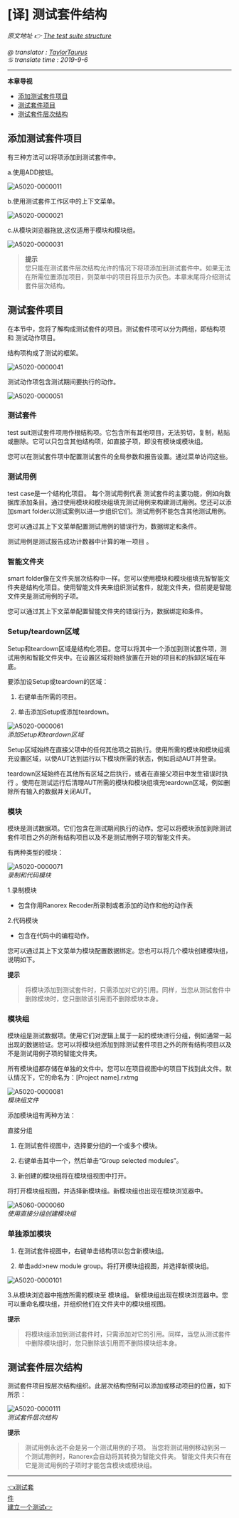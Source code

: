 # [译] 测试套件结构

*原文地址 👉 [The test suite structure][0]*

*@ translator : [TaylorTaurus](https://github.com/taylortaurus)*    
*♋ translate time : 2019-9-6*    

---

**本章导视**


- [添加测试套件项目](#添加测试套件项目)
- [测试套件项目](#测试套件项目)
- [测试套件层次结构](#测试套件层次结构)

## 添加测试套件项目
有三种方法可以将项添加到测试套件中。

a.使用ADD按钮。

![A5020-0000011](https://gitee.com/taylortaurus/RX_UserGuide_GitBook_Picbed/raw/master/TestSuite/A5020-0000011.png)


b.使用测试套件工作区中的上下文菜单。

![A5020-0000021](https://gitee.com/taylortaurus/RX_UserGuide_GitBook_Picbed/raw/master/TestSuite/A5020-0000021.png)

c.从模块浏览器拖放,这仅适用于模块和模块组。

![A5020-0000031](https://gitee.com/taylortaurus/RX_UserGuide_GitBook_Picbed/raw/master/TestSuite/A5020-0000031.png)

>**提示**   
>您只能在测试套件层次结构允许的情况下将项添加到测试套件中。如果无法在所需位置添加项目，则菜单中的项目将显示为灰色。本章末尾将介绍测试套件层次结构。





## 测试套件项目
在本节中，您将了解构成测试套件的项目。测试套件项可以分为两组，即结构项 和 测试动作项目。

结构项构成了测试的框架。

![A5020-0000041](https://gitee.com/taylortaurus/RX_UserGuide_GitBook_Picbed/raw/master/TestSuite/A5020-0000041.png)

测试动作项包含测试期间要执行的动作。

![A5020-0000051](https://gitee.com/taylortaurus/RX_UserGuide_GitBook_Picbed/raw/master/TestSuite/A5020-0000051.png)

### **测试套件**
test suit测试套件项用作根结构项。它包含所有其他项目，无法剪切，复制，粘贴或删除。它可以只包含其他结构项，如直接子项，即没有模块或模块组。

您可以在测试套件项中配置测试套件的全局参数和报告设置。通过菜单访问这些。

### **测试用例**
test case是一个结构化项目。 每个测试用例代表 测试套件的主要功能，例如向数据库添加条目。通过使用模块和模块组填充测试用例来构建测试用例。您还可以添加smart folder以测试案例以进一步组织它们。测试用例不能包含其他测试用例。

您可以通过其上下文菜单配置测试用例的错误行为，数据绑定和条件。

测试用例是测试报告成功计数器中计算的唯一项目 。

### **智能文件夹**
 smart folder像在文件夹层次结构中一样。您可以使用模块和模块组填充智智能文件夹是结构化项目。使用智能文件夹来组织测试套件，就能文件夹，但前提是智能文件夹是测试用例的子项。

您可以通过其上下文菜单配置智能文件夹的错误行为，数据绑定和条件。

### **Setup/teardown区域**
Setup和teardown区域是结构化项目。您可以将其中一个添加到测试套件项，测试用例和智能文件夹中。在设置区域将始终放置在开始的项目和的拆卸区域在年底。

要添加设Setup或teardown的区域：    

1. 右键单击所需的项目。 

2. 单击添加Setup或添加teardown。

![A5020-0000061](https://gitee.com/taylortaurus/RX_UserGuide_GitBook_Picbed/raw/master/TestSuite/A5020-0000061.png)    
*添加Setup和teardown区域*

Setup区域始终在直接父项中的任何其他项之前执行。使用所需的模块和模块组填充设置区域，以使AUT达到运行以下模块所需的状态，例如启动AUT并登录。

teardown区域始终在其他所有区域之后执行，或者在直接父项目中发生错误时执行 。使用在测试运行后清理AUT所需的模块和模块组填充teardown区域，例如删除所有输入的数据并关闭AUT。

### **模块**
模块是测试数据项。它们包含在测试期间执行的动作。您可以将模块添加到除测试套件项目之外的所有结构项目以及不是测试用例子项的智能文件夹。

有两种类型的模块：

![A5020-0000071](https://gitee.com/taylortaurus/RX_UserGuide_GitBook_Picbed/raw/master/TestSuite/A5020-0000071.png)   
*录制和代码模块*

1.录制模块
- 包含你用Ranorex Recoder所录制或者添加的动作和他的动作表

2.代码模块
- 包含在代码中的编程动作。


您可以通过其上下文菜单为模块配置数据绑定。您也可以将几个模块创建模块组，说明如下。

**提示**
>将模块添加到测试套件时，只需添加对它的引用。同样，当您从测试套件中删除模块时，您只删除该引用而不删除模块本身。

### **模块组**
模块组是测试数据项。使用它们对逻辑上属于一起的模块进行分组，例如通常一起出现的数据验证。您可以将模块组添加到除测试套件项目之外的所有结构项目以及不是测试用例子项的智能文件夹。

所有模块组都存储在单独的文件中。您可以在项目视图中的项目下找到此文件。默认情况下，它的命名为：[Project name].rxtmg


![A5020-0000081](https://gitee.com/taylortaurus/RX_UserGuide_GitBook_Picbed/raw/master/TestSuite/A5020-0000081.png)   
*模块组文件*

添加模块组有两种方法：

直接分组

1. 在测试套件视图中，选择要分组的一个或多个模块。

2. 右键单击其中一个，然后单击“Group selected modules”。

3. 新创建的模块组将在模块组视图中打开。

将打开模块组视图，并选择新模块组。新模块组也出现在模块浏览器中。

![A5060-0000060](https://gitee.com/taylortaurus/RX_UserGuide_GitBook_Picbed/raw/master/TestSuite/A5060-0000060.png)    
*使用直接分组创建模块组*


### **单独添加模块**
1. 在测试套件视图中，右键单击结构项以包含新模块组。

2. 单击add>new module group。将打开模块组视图，并选择新模块组。

![A5020-0000101](https://gitee.com/taylortaurus/RX_UserGuide_GitBook_Picbed/raw/master/TestSuite/A5020-0000101.png)

3.从模块浏览器中拖放所需的模块至 模块组。
新模块组出现在模块浏览器中。您可以重命名模块组，并组织他们在文件夹中的模块组视图。

**提示**
>将模块组添加到测试套件时，只需添加对它的引用。同样，当您从测试套件中删除模块组时，您只删除该引用而不删除模块组本身。



## 测试套件层次结构
测试套件项目按层次结构组织。此层次结构控制可以添加或移动项目的位置，如下所示：

![A5020-0000111](https://gitee.com/taylortaurus/RX_UserGuide_GitBook_Picbed/raw/master/TestSuite/A5020-0000111.png)    
*测试套件层次结构*

**提示**
>测试用例永远不会是另一个测试用例的子项。
当您将测试用例移动到另一个测试用例时，Ranorex会自动将其转换为智能文件夹。
智能文件夹只有在它是测试用例的子项时才能包含模块或模块组。

---
[👈测试套件][0]&emsp;&emsp;&emsp;&emsp;&emsp;&emsp;&emsp;&emsp;&emsp;&emsp;&emsp;&emsp;&emsp;&emsp;&emsp;&emsp;&emsp;&emsp;&emsp;&emsp;&emsp;&emsp;&emsp;&emsp;&emsp;&emsp;&emsp;&emsp;&emsp;&emsp;&emsp;&emsp;&emsp;&emsp;&emsp;[建立一个测试👉][1]

[0]:https://www.ranorex.com/help/latest/ranorex-studio-fundamentals/test-suite/test-suite-structure-elements/
[1]:.\introduction.html
[2]:.\build-a-test.html